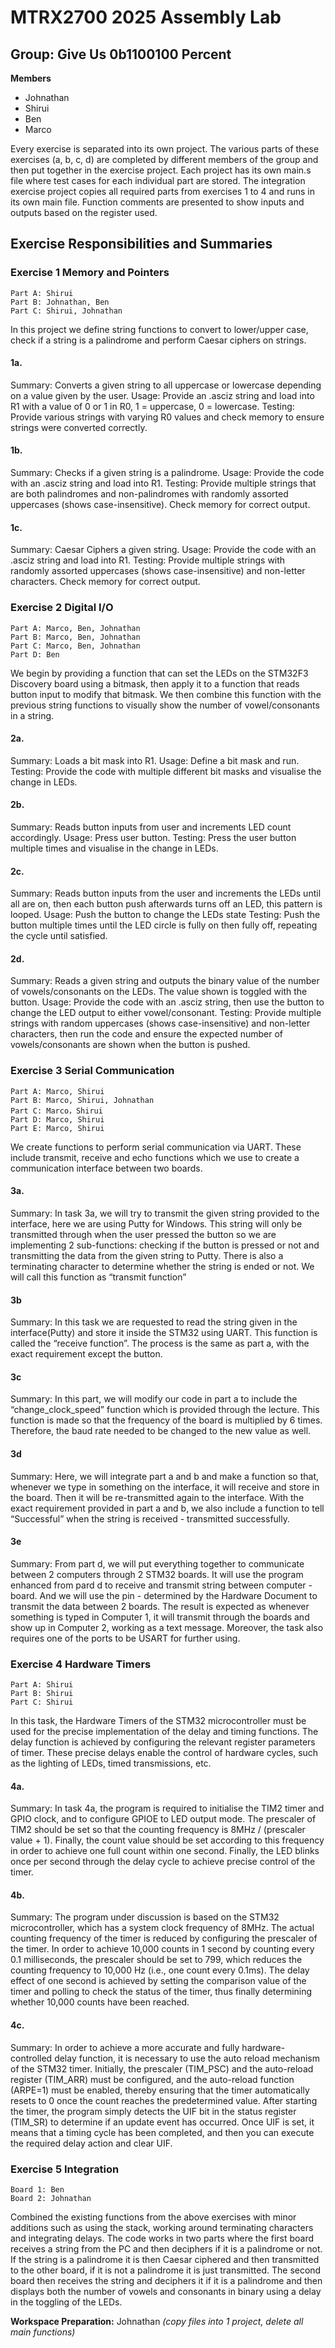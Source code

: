 # MTRX2700 2025 Assembly Lab
## Group: Give Us 0b1100100 Percent
**Members**
- Johnathan
- Shirui
- Ben
- Marco

Every exercise is separated into its own project. The various parts of these exercises (a, b, c, d) are completed by different members of the group and then put together in the exercise project. Each project has its own main.s file where test cases for each individual part are stored.
The integration exercise project copies all required parts from exercises 1 to 4 and runs in its own main file.
Function comments are presented to show inputs and outputs based on the register used.

## Exercise Responsibilities and Summaries
### Exercise 1 Memory and Pointers
```
Part A: Shirui
Part B: Johnathan, Ben
Part C: Shirui, Johnathan
```
In this project we define string functions to convert to lower/upper case, check if a string is a palindrome and perform Caesar ciphers on strings.

#### 1a.
Summary: 
Converts a given string to all uppercase or lowercase depending on a value given by the user. 
Usage:
Provide an .asciz string and load into R1 with a value of 0 or 1 in R0, 1 =  uppercase, 0 = lowercase.
Testing:
Provide various strings with varying R0 values and check memory to ensure strings were converted correctly.

#### 1b.
Summary: 
Checks if a given string is a palindrome.
Usage:
Provide the code with an .asciz string and load into R1.
Testing:
Provide multiple strings that are both palindromes and non-palindromes with randomly assorted uppercases (shows case-insensitive). Check memory for correct output.

#### 1c.
Summary: 
Caesar Ciphers a given string. 
Usage:
Provide the code with an .asciz string and load into R1.
Testing:
Provide multiple strings with randomly assorted uppercases (shows case-insensitive) and non-letter characters. Check memory for correct output.


### Exercise 2 Digital I/O
```
Part A: Marco, Ben, Johnathan
Part B: Marco, Ben, Johnathan
Part C: Marco, Ben, Johnathan
Part D: Ben
```
We begin by providing a function that can set the LEDs on the STM32F3 Discovery board using a bitmask, then apply it to a function that reads button input to modify that bitmask. We then combine this function with the previous string functions to visually show the number of vowel/consonants in a string.

#### 2a.
Summary: 
Loads a bit mask into R1.
Usage:
Define a bit mask and run.
Testing:
Provide the code with multiple different bit masks and visualise the change in LEDs.

#### 2b.
Summary: 
Reads button inputs from user and increments LED count accordingly.
Usage:
Press user button.
Testing:
Press the user button multiple times and visualise in the change in LEDs.

#### 2c.
Summary: 
Reads button inputs from the user and increments the LEDs until all are on, then each button push afterwards turns off an LED, this pattern is looped.
Usage:
Push the button to change the LEDs state
Testing:
Push the button multiple times until the LED circle is fully on then fully off, repeating the cycle until satisfied.

#### 2d.
Summary: 
Reads a given string and outputs the binary value of the number of vowels/consonants on the LEDs. The value shown is toggled with the button. 
Usage:
Provide the code with an .asciz string, then use the button to change the LED output to either vowel/consonant.
Testing:
Provide multiple strings with random uppercases (shows case-insensitive) and non-letter characters, then run the code and ensure the expected number of vowels/consonants are shown when the button is pushed.

### Exercise 3 Serial Communication
```
Part A: Marco, Shirui
Part B: Marco, Shirui, Johnathan
Part C: Marco，Shirui
Part D: Marco, Shirui
Part E: Marco, Shirui
```
We create functions to perform serial communication via UART. These include transmit, receive and echo functions which we use to create a communication interface between two boards.

#### 3a. 
Summary: In task 3a, we will try to transmit the given string provided to the interface, here we are using Putty for Windows. This string will only be transmitted through when the user pressed the button so we are implementing 2 sub-functions: checking if the button is pressed or not and transmitting the data from the given string to Putty. There is also a terminating character to determine whether the string is ended or not. We will call this function as “transmit function”

#### 3b
Summary: In this task we are requested to read the string given in the interface(Putty) and store it inside the STM32 using UART. This function is called the “receive function”. The process is the same as part a, with the exact requirement except the button. 

#### 3c
Summary: In this part, we will modify our code in part a to include the “change_clock_speed” function which is provided through the lecture. This function is made so that the frequency of the board is multiplied by 6 times. Therefore, the baud rate needed to be changed to the new value as well.

#### 3d
Summary: Here, we will integrate part a and b and make a function so that, whenever we type in something on the interface, it will receive and store in the board. Then it will be re-transmitted again to the interface. With the exact requirement provided in part a and b, we also include a function to tell “Successful” when the string is received - transmitted successfully. 

#### 3e
Summary: From part d, we will put everything together to communicate between 2 computers through 2 STM32 boards. It will use the program enhanced from pard d to receive and transmit string between computer - board. And we will use the pin - determined by the Hardware Document to transmit the data between 2 boards. The result is expected as whenever something is typed in Computer 1, it will transmit through the boards and show up in Computer 2, working as a text message. Moreover, the task also requires one of the ports to be USART for further using. 


### Exercise 4 Hardware Timers
```
Part A: Shirui
Part B: Shirui
Part C: Shirui
```
In this task, the Hardware Timers of the STM32 microcontroller must be used for the precise implementation of the delay and timing functions. The delay function is achieved by configuring the relevant register parameters of timer. These precise delays enable the control of hardware cycles, such as the lighting of LEDs, timed transmissions, etc.
#### 4a.
Summary: 
In task 4a, the program is required to initialise the TIM2 timer and GPIO clock, and to configure GPIOE to LED output mode. The prescaler of TIM2 should be set so that the counting frequency is 8MHz / (prescaler value + 1). Finally, the count value should be set according to this frequency in order to achieve one full count within one second. Finally, the LED blinks once per second through the delay cycle to achieve precise control of the timer.

#### 4b.
Summary: 
The program under discussion is based on the STM32 microcontroller, which has a system clock frequency of 8MHz. The actual counting frequency of the timer is reduced by configuring the prescaler of the timer. In order to achieve 10,000 counts in 1 second by counting every 0.1 milliseconds, the prescaler should be set to 799, which reduces the counting frequency to 10,000 Hz (i.e., one count every 0.1ms). The delay effect of one second is achieved by setting the comparison value of the timer and polling to check the status of the timer, thus finally determining whether 10,000 counts have been reached.


#### 4c.
Summary: 
In order to achieve a more accurate and fully hardware-controlled delay function, it is necessary to use the auto reload mechanism of the STM32 timer. Initially, the prescaler (TIM_PSC) and the auto-reload register (TIM_ARR) must be configured, and the auto-reload function (ARPE=1) must be enabled, thereby ensuring that the timer automatically resets to 0 once the count reaches the predetermined value. After starting the timer, the program simply detects the UIF bit in the status register (TIM_SR) to determine if an update event has occurred. Once UIF is set, it means that a timing cycle has been completed, and then you can execute the required delay action and clear UIF.



### Exercise 5 Integration
```
Board 1: Ben
Board 2: Johnathan
```
Combined the existing functions from the above exercises with minor additions such as using the stack, working around terminating characters and integrating delays. The code works in two parts where the first board receives a string from the PC and then deciphers if it is a palindrome or not. If the string is a palindrome it is then Caesar ciphered and then transmitted to the other board, if it is not a palindrome it is just transmitted. The second board then receives the string and deciphers it if it is a palindrome and then displays both the number of vowels and consonants in binary using a delay in the toggling of the LEDs. 

**Workspace Preparation:** Johnathan
*(copy files into 1 project, delete all main functions)*

